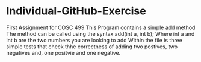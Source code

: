 # Individual-GitHub-Exercise
First Assignment for COSC 499
This Program contains a simple add method
The method can be called using the syntax add(int a, int b); Where int a and int b are the two numbers you are looking to add
Within the file is three simple tests that check thhe correctness of adding two postives, two negatives and, one positvie and one negative.
